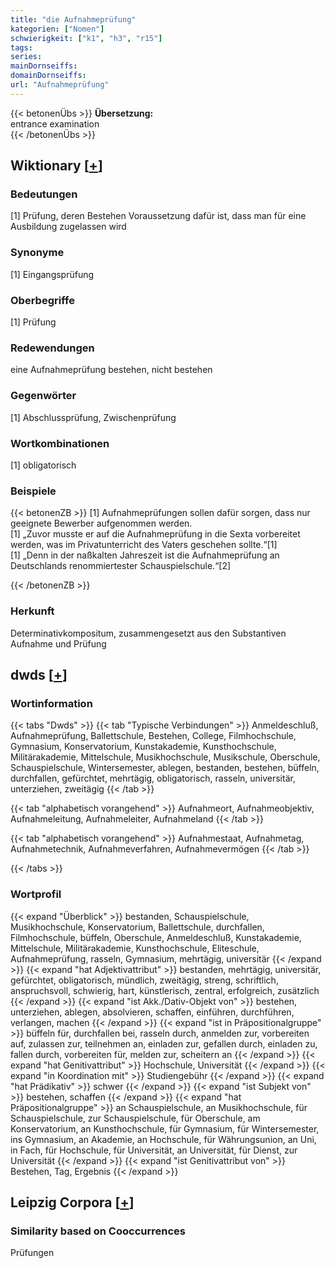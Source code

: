 ```yaml
---
title: "die Aufnahmeprüfung"
kategorien: ["Nomen"]
schwierigkeit: ["k1", "h3", "r15"]
tags:
series:
mainDornseiffs:
domainDornseiffs:
url: "Aufnahmeprüfung"
---
```


{{< betonenÜbs >}}
**Übersetzung:**  
entrance examination  
{{< /betonenÜbs >}}

## Wiktionary [[+](https://de.wiktionary.org/wiki/Aufnahmeprüfung)]

### Bedeutungen
[1] Prüfung, deren Bestehen Voraussetzung dafür ist, dass man für eine Ausbildung zugelassen wird  

### Synonyme
[1] Eingangsprüfung  

### Oberbegriffe
[1] Prüfung  

### Redewendungen
eine Aufnahmeprüfung bestehen, nicht bestehen  

### Gegenwörter
[1] Abschlussprüfung, Zwischenprüfung  

### Wortkombinationen
[1] obligatorisch  

### Beispiele
{{< betonenZB >}}
[1] Aufnahmeprüfungen sollen dafür sorgen, dass nur geeignete Bewerber aufgenommen werden.  
[1] „Zuvor musste er auf die Aufnahmeprüfung in die Sexta vorbereitet werden, was im Privatunterricht des Vaters geschehen sollte.“[1]  
[1] „Denn in der naßkalten Jahreszeit ist die Aufnahmeprüfung an Deutschlands renommiertester Schauspielschule.“[2]  

{{< /betonenZB >}}
### Herkunft
Determinativkompositum, zusammengesetzt aus den Substantiven Aufnahme und Prüfung  



## dwds [[+](https://www.dwds.de/wb/Aufnahmeprüfung)]

### Wortinformation
{{< tabs "Dwds" >}}
{{< tab "Typische Verbindungen" >}}
Anmeldeschluß, Aufnahmeprüfung, Ballettschule, Bestehen, College, Filmhochschule, Gymnasium, Konservatorium, Kunstakademie, Kunsthochschule, Militärakademie, Mittelschule, Musikhochschule, Musikschule, Oberschule, Schauspielschule, Wintersemester, ablegen, bestanden, bestehen, büffeln, durchfallen, gefürchtet, mehrtägig, obligatorisch, rasseln, universitär, unterziehen, zweitägig
{{< /tab >}}

{{< tab "alphabetisch vorangehend" >}}
Aufnahmeort, Aufnahmeobjektiv, Aufnahmeleitung, Aufnahmeleiter, Aufnahmeland
{{< /tab >}}

{{< tab "alphabetisch vorangehend" >}}
Aufnahmestaat, Aufnahmetag, Aufnahmetechnik, Aufnahmeverfahren, Aufnahmevermögen
{{< /tab >}}

{{< /tabs >}}

### Wortprofil
{{< expand "Überblick" >}} bestanden, Schauspielschule, Musikhochschule, Konservatorium, Ballettschule, durchfallen, Filmhochschule, büffeln, Oberschule, Anmeldeschluß, Kunstakademie, Mittelschule, Militärakademie, Kunsthochschule, Eliteschule, Aufnahmeprüfung, rasseln, Gymnasium, mehrtägig, universitär {{< /expand >}}
{{< expand "hat Adjektivattribut" >}} bestanden, mehrtägig, universitär, gefürchtet, obligatorisch, mündlich, zweitägig, streng, schriftlich, anspruchsvoll, schwierig, hart, künstlerisch, zentral, erfolgreich, zusätzlich {{< /expand >}}
{{< expand "ist Akk./Dativ-Objekt von" >}} bestehen, unterziehen, ablegen, absolvieren, schaffen, einführen, durchführen, verlangen, machen {{< /expand >}}
{{< expand "ist in Präpositionalgruppe" >}} büffeln für, durchfallen bei, rasseln durch, anmelden zur, vorbereiten auf, zulassen zur, teilnehmen an, einladen zur, gefallen durch, einladen zu, fallen durch, vorbereiten für, melden zur, scheitern an {{< /expand >}}
{{< expand "hat Genitivattribut" >}} Hochschule, Universität {{< /expand >}}
{{< expand "in Koordination mit" >}} Studiengebühr {{< /expand >}}
{{< expand "hat Prädikativ" >}} schwer {{< /expand >}}
{{< expand "ist Subjekt von" >}} bestehen, schaffen {{< /expand >}}
{{< expand "hat Präpositionalgruppe" >}} an Schauspielschule, an Musikhochschule, für Schauspielschule, zur Schauspielschule, für Oberschule, am Konservatorium, an Kunsthochschule, für Gymnasium, für Wintersemester, ins Gymnasium, an Akademie, an Hochschule, für Währungsunion, an Uni, in Fach, für Hochschule, für Universität, an Universität, für Dienst, zur Universität {{< /expand >}}
{{< expand "ist Genitivattribut von" >}} Bestehen, Tag, Ergebnis {{< /expand >}}

## Leipzig Corpora [[+](https://corpora.uni-leipzig.de/en/res?word=Aufnahmeprüfung&corpusId=deu_newscrawl-public_2018)]


### Similarity based on Cooccurrences
Prüfungen


